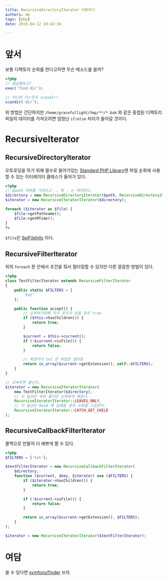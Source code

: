 ```yaml
---
title: RecursiveDirectoryIterator 사용하기
authors: me
tags: [php]
date: 2019-04-12 19:42:34

---
```


# 앞서

보통 디렉토리 순회를 한다고하면 무슨 메소드를 쓸까?

```php
<?php
// 쉘실행하고?
exec('find dir');

// 아니면 for문과 scandir?
scandir('dir');
```

위 방법은 간단하지만 `/home/gracefullight/tmp/**/*.bak` 와 같은 중첩된 디렉토리 파일의 데이터를 가져오려면 엄청난 `if/else` 처리가 들어갈 것이다.

# RecursiveIterator

## RecursiveDirectoryIterator

오토로딩을 하기 위해 필수로 들어가있는 [Standard PHP Library](https://www.php.net/manual/en/book.spl.php)엔 파일 순회에 사용할 수 있는 이터레이터 클래스가 들어가 있다.

```php
<?php
// $path 하위를 가져오고 .. 와 . 는 제외한다.
$directory = new RecursiveDirectoryIterator($path, RecursiveDirectoryIterator::SKIP_DOTS);
$iterator = new RecursiveIteratorIterator($directory);

foreach ($iterator as $file) {
    $file->getPathname();
    $file->getMTime();
}
?>
```

`$file`은 [SplFileInfo](https://www.php.net/manual/en/class.splfileinfo.php) 이다.

## RecursiveFilterIterator

위의 `foreach` 문 안에서 조건을 줘서 필터링할 수 있지만 다른 깔끔한 방법이 있다.

```php
<?php
class TextFilterIterator extends RecursiveFilterIterator
{
    public static $FILTERS = [
        'txt'
    ];

    public function accept() {
        // 순회하기위해 자식 트리가 있을 경우 true
        if ($this->hasChildren()) {
            return true;
        }

        $current = $this->current();
        if (!$current->isFile()) {
            return false;
        }

        // 확장자가 txt 인 파일만 필터링
        return in_array($current->getExtension(), self::$FILTERS);
    }
}

// 감싸주면 끝난다.
$iterator = new RecursiveIteratorIterator(
    new TextFilterIterator($directory),
    // 이 옵션은 하위 폴더만 순회하게 해준다.
    RecursiveIteratorIterator::LEAVES_ONLY,
    // 이 옵션은 Read 에 실패할 경우 오류를 스킵한다.
    RecursiveIteratorIterator::CATCH_GET_CHILD
);
```

## RecursiveCallbackFilterIterator

콜백으로 만들어 더 예쁘게 짤 수 있다.

```php
<?php
$FILTERS = ['txt'];

$textFilterIterator = new RecursiveCallbackFilterIterator(
    $directory,
    function ($current, $key, $iterator) use ($FILTERS) {
        if ($iterator->hasChildren()) {
            return true;
        }

        if (!$current->isFile()) {
            return false;
        }

        return in_array($current->getExtension(), $FILTERS);
    }
);

$iterator = new RecursiveIteratorIterator($textFilterIterator);
```

# 여담

쓸 수 있다면 [symfony/finder](https://packagist.org/packages/symfony/finder) 쓰자.
